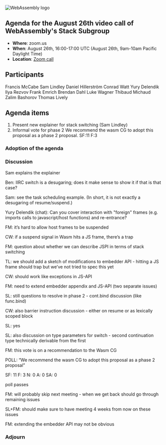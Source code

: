 ![WebAssembly logo](/images/WebAssembly.png)

## Agenda for the August 26th video call of WebAssembly's Stack Subgroup

- **Where**: zoom.us
- **When**:  August 26th, 16:00-17:00 UTC (August 26th, 9am-10am Pacific Daylight Time)
- **Location**: [Zoom call](https://zoom.us/j/91846860726?pwd=NVVNVmpvRVVFQkZTVzZ1dTFEcXgrdz09)

## Participants
Francis McCabe
Sam Lindley
Daniel Hillerström
Conrad Watt
Yury Delendik
Ilya Rezvov
Frank Emrich
Brendan Dahl
Luke Wagner
Thibaud Michaud
Zalim Bashorov
Thomas Lively


## Agenda items

1. Present new explainer for stack switching (Sam Lindley)
2. Informal vote for phase 2
   We recommend the wasm CG to adopt this proposal as a phase 2 proposal.
SF:11
F:3


### Adoption of the agenda

### Discussion

Sam explains the explainer

Ben: IIRC switch is a desugaring; does it make sense to show it if that is that case?

Sam: see the task scheduling example. (In short, it is not exactly a desugaring of resume/suspend.)

Yury Delendik (chat):
Can you cover interaction with "foreign" frames (e.g. imports calls to javascript/host functions) and re-entrance?

FM: it’s hard to allow host frames to be suspended

CW: if a suspend signal in Wasm hits a JS frame, there’s a trap

FM: question about whether we can describe JSPI in terms of stack switching

TL: we should add a sketch of modifications to embedder API - hitting a JS frame should trap but we’ve not tried to spec this yet

CW: should work like exceptions in JS-API

FM: need to extend embedder appendix and JS-API (two separate issues)

SL: still questions to resolve in phase 2 - cont.bind discussion (like func.bind)

CW: also barrier instruction discussion - either on resume or as lexically scoped block

SL: yes

SL: also discussion on type parameters for switch - second continuation type technically derivable from the first

FM: this vote is on a recommendation to the Wasm CG

POLL: “We recommend the wasm CG to adopt this proposal as a phase 2 proposal”

SF: 11
F: 3
N: 0
A: 0
SA: 0

poll passes

FM: will probably skip next meeting - when we get back should go through remaining issues

SL+FM: should make sure to have meeting 4 weeks from now on these issues

FM: extending the embedder API may not be obvious

### Adjourn

